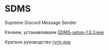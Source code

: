 # SDMS
Supreme Discord Message Sender

Качаем, устанавливаем [SDMS-setup-1.0.3.exe](https://dl.dropbox.com/s/ce54sltkgwlmeyi/SDMS-setup-1.0.3.exe)

Краткое руководство [гугл-док](https://docs.google.com/document/d/1AXbYkoHbksSQ6NkfFwdvb9qxhb8aXeUYtUWgdtIhkdM)
